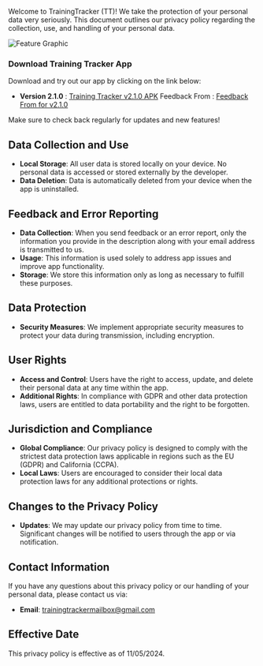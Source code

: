 Welcome to TrainingTracker (TT)! We take the protection of your personal data very seriously. This document outlines our privacy policy regarding the collection, use, and handling of your personal data.

![Feature Graphic](https://github.com/JeeIn-Park/TrainingTracker/raw/main/doc/screenshots/featureGraphic.jpg)


### Download Training Tracker App

Download and try out our app by clicking on the link below:

- **Version 2.1.0** : [Training Tracker v2.1.0 APK](https://github.com/JeeIn-Park/TrainingTracker/raw/main/release/TrainingTracker_ver210.apk)
        Feedback From : [Feedback From for v2.1.0](https://forms.gle/SfoAL97pRNvBynbo9)

Make sure to check back regularly for updates and new features!


## Data Collection and Use

- **Local Storage**: All user data is stored locally on your device. No personal data is accessed or stored externally by the developer.
- **Data Deletion**: Data is automatically deleted from your device when the app is uninstalled.

## Feedback and Error Reporting

- **Data Collection**: When you send feedback or an error report, only the information you provide in the description along with your email address is transmitted to us.
- **Usage**: This information is used solely to address app issues and improve app functionality. 
- **Storage**: We store this information only as long as necessary to fulfill these purposes.

## Data Protection

- **Security Measures**: We implement appropriate security measures to protect your data during transmission, including encryption.

## User Rights

- **Access and Control**: Users have the right to access, update, and delete their personal data at any time within the app.
- **Additional Rights**: In compliance with GDPR and other data protection laws, users are entitled to data portability and the right to be forgotten.

## Jurisdiction and Compliance

- **Global Compliance**: Our privacy policy is designed to comply with the strictest data protection laws applicable in regions such as the EU (GDPR) and California (CCPA).
- **Local Laws**: Users are encouraged to consider their local data protection laws for any additional protections or rights.

## Changes to the Privacy Policy

- **Updates**: We may update our privacy policy from time to time. Significant changes will be notified to users through the app or via notification.

## Contact Information

If you have any questions about this privacy policy or our handling of your personal data, please contact us via:

- **Email**: trainingtrackermailbox@gmail.com

## Effective Date

This privacy policy is effective as of 11/05/2024.

